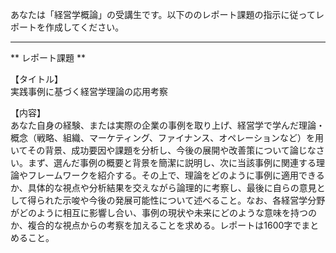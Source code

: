 あなたは「経営学概論」の受講生です。以下ののレポート課題の指示に従ってレポートを作成してください。

---------------------------------------
** レポート課題 **

【タイトル】  
実践事例に基づく経営学理論の応用考察

【内容】  
あなた自身の経験、または実際の企業の事例を取り上げ、経営学で学んだ理論・概念（戦略、組織、マーケティング、ファイナンス、オペレーションなど）を用いてその背景、成功要因や課題を分析し、今後の展開や改善策について論じなさい。まず、選んだ事例の概要と背景を簡潔に説明し、次に当該事例に関連する理論やフレームワークを紹介する。その上で、理論をどのように事例に適用できるか、具体的な視点や分析結果を交えながら論理的に考察し、最後に自らの意見として得られた示唆や今後の発展可能性について述べること。なお、各経営学分野がどのように相互に影響し合い、事例の現状や未来にどのような意味を持つのか、複合的な視点からの考察を加えることを求める。レポートは1600字でまとめること。